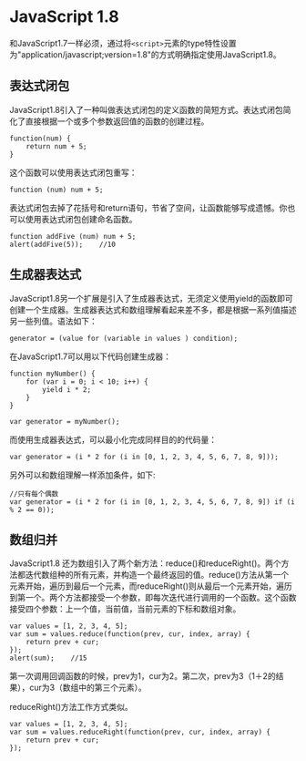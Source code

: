 # JavaScript 1.8

和JavaScript1.7一样必须，通过将`<script>`元素的type特性设置为"application/javascript;version=1.8"的方式明确指定使用JavaScript1.8。

## 表达式闭包

JavaScript1.8引入了一种叫做表达式闭包的定义函数的简短方式。表达式闭包简化了直接根据一个或多个参数返回值的函数的创建过程。

```
function(num) {
    return num + 5;
}
```
这个函数可以使用表达式闭包重写：

```
function (num) num + 5;
```
表达式闭包去掉了花括号和return语句，节省了空间，让函数能够写成遗憾。你也可以使用表达式闭包创建命名函数。

```
function addFive (num) num + 5;
alert(addFive(5));    //10
```

## 生成器表达式

JavaScript1.8另一个扩展是引入了生成器表达式，无须定义使用yield的函数即可创建一个生成器。生成器表达式和数组理解看起来差不多，都是根据一系列值描述另一些列值。语法如下：

```
generator = (value for (variable in values ) condition);
```
在JavaScript1.7可以用以下代码创建生成器：

```
function myNumber() {
    for (var i = 0; i < 10; i++) {
        yield i * 2;
    }
}

var generator = myNumber();
```
而使用生成器表达式，可以最小化完成同样目的的代码量：

```
var generator = (i * 2 for (i in [0, 1, 2, 3, 4, 5, 6, 7, 8, 9]));
```
另外可以和数组理解一样添加条件，如下:

```
//只有每个偶数
var generator = (i * 2 for (i in [0, 1, 2, 3, 4, 5, 6, 7, 8, 9]) if (i % 2 == 0));
```

## 数组归并

JavaScript1.8 还为数组引入了两个新方法：reduce()和reduceRight()。两个方法都迭代数组种的所有元素，并构造一个最终返回的值。reduce()方法从第一个元素开始，遍历到最后一个元素，而reduceRight()则从最后一个元素开始，遍历到第一个。两个方法都接受一个参数，即每次迭代进行调用的一个函数。这个函数接受四个参数：上一个值，当前值，当前元素的下标和数组对象。

```
var values = [1, 2, 3, 4, 5];
var sum = values.reduce(function(prev, cur, index, array) {
    return prev + cur;
});
alert(sum);    //15
```
第一次调用回调函数的时候，prev为1，cur为2。第二次，prev为3（1＋2的结果），cur为3（数组中的第三个元素）。

reduceRight()方法工作方式类似。
```
var values = [1, 2, 3, 4, 5];
var sum = values.reduceRight(function(prev, cur, index, array) {
    return prev + cur;
});


